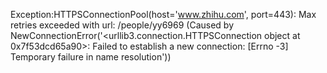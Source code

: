 Exception:HTTPSConnectionPool(host='www.zhihu.com', port=443): Max retries exceeded with url: /people/yy6969 (Caused by NewConnectionError('<urllib3.connection.HTTPSConnection object at 0x7f53dcd65a90>: Failed to establish a new connection: [Errno -3] Temporary failure in name resolution'))